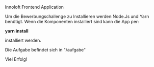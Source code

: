 Innoloft Frontend Application

Um die Bewerbungschallenge zu Installieren werden Node.Js und Yarn benötigt.
Wenn die Komponenten installiert sind kann die App per:

**yarn install**

installiert werden.

Die Aufgabe befindet sich in "/aufgabe"

Viel Erfolg!